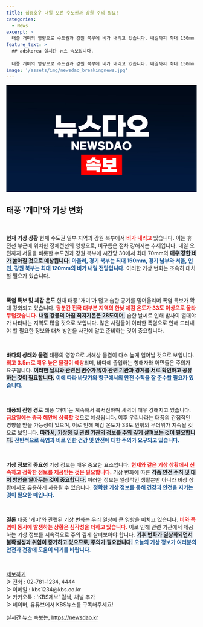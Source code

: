 ```yaml
---
title: 집중호우 내일 오전 수도권과 강원 주의 필요!
categories:
  - News
excerpt: >
  태풍 개미의 영향으로 수도권과 강원 북부에 비가 내리고 있습니다. 내일까지 최대 150mm 비와 함께 체감 온도가 33도 이상으로 올라 무더운 날씨가 지속됩니다. 이제 폭염과 폭우를 피할 수 있는 방법을 찾아야 할 때입니다!
feature_text: >
  ## adskorea 실시간 뉴스 속보입니다.

  태풍 개미의 영향으로 수도권과 강원 북부에 비가 내리고 있습니다. 내일까지 최대 150mm 비와 함께 체감 온도가 33도 이상으로 올라 무더운 날씨가 지속됩니다. 이제 폭염과 폭우를 피할 수 있는 방법을 찾아야 할 때입니다!
image: '/assets/img/newsdao_breakingnews.jpg'
---
```


<p><img src="/assets/img/newsdao_breakingnews.jpg" alt="adskorea 속보" /></p>

<h2 data-ke-size="size26">태풍 '개미'와 기상 변화</h2>

<p data-ke-size="size16">&nbsp;</p>

<p><strong>현재 기상 상황</strong> 현재 수도권 일부 지역과 강원 북부에서 <b><span style="color: #ee2323;">비가 내리고</span></b> 있습니다. 이는 휴전선 부근에 위치한 정체전선의 영향으로, 비구름은 점차 강해지는 추세입니다. 내일 오전까지 서울을 비롯한 수도권과 강원 북부에 시간당 30에서 최대 70mm의 <b><span style="background-color: #21538527;">매우 강한 비가 쏟아질 것으로 예상됩니다.</span></b> <b><span style="color: #1a5490;">아울러, 경기 북부는 최대 150mm, 경기 남부와 서울, 인천, 강원 북부는 최대 120mm의 비가 내릴 전망입니다.</span></b> 이러한 기상 변화는 조속히 대처할 필요가 있습니다.</p></p>

<p data-ke-size="size16">&nbsp;</p>

<p><strong>폭염 특보 및 체감 온도</strong> 현재 태풍 '개미'가 덥고 습한 공기를 밀어올리며 폭염 특보가 확대 강화되고 있습니다. <b><span style="color: #ee2323;">당분간 전국 대부분 지역의 한낮 체감 온도가 33도 이상으로 올라 무덥겠습니다.</span></b> <b><span style="background-color: #21538527;">내일 강릉의 아침 최저기온은 28도이며,</span></b> 습한 날씨로 인해 밤사이 열대야가 나타나는 지역도 많을 것으로 보입니다. 많은 사람들이 이러한 폭염으로 인해 드러내야 할 필요한 정보와 대처 방안을 사전에 알고 준비하는 것이 중요합니다.</p></p>

<p data-ke-size="size16">&nbsp;</p>

<p><strong>바다의 상태와 물결</strong> 태풍의 영향으로 서해상 물결이 다소 높게 일어날 것으로 보입니다. <b><span style="color: #ee2323;">최고 3.5m로 매우 높은 물결이 예상</span></b>되며, 바다에 출입하는 항해자와 어민들은 주의가 요구됩니다. <b><span style="background-color: #21538527;">이러한 날씨와 관련된 변수가 많아 관련 기관과 경계를 서로 확인하고 공유하는 것이 필요합니다.</span></b> <b><span style="color: #1a5490;">이에 따라 바닷가와 항구에서의 안전 수칙을 잘 준수할 필요가 있습니다.</span></b></p></p>

<p data-ke-size="size16">&nbsp;</p>

<p><strong>태풍의 진행 경로</strong> 태풍 '개미'는 계속해서 북서진하며 세력이 매우 강해지고 있습니다. <b><span style="color: #ee2323;">금요일에는 중국 해안에 상륙할 것</span></b>으로 예상됩니다. 이후 우리나라는 태풍의 간접적인 영향을 받을 가능성이 있으며, 이로 인해 체감 온도가 33도 안팎의 무더위가 지속될 것으로 보입니다. <b><span style="background-color: #21538527;">따라서, 기상청 및 관련 기관의 정보를 주의 깊게 살펴보는 것이 필요합니다.</span></b> <b><span style="color: #1a5490;">전반적으로 폭염과 비로 인한 건강 및 안전에 대한 주의가 요구되고 있습니다.</span></b></p></p>

<p data-ke-size="size16">&nbsp;</p>

<p><strong>기상 정보의 중요성</strong> 기상 정보는 매우 중요한 요소입니다. <b><span style="color: #ee2323;">현재와 같은 기상 상황에서 신속하고 정확한 정보를 제공받는 것은 필요합니다.</span></b> 기상 변화에 따른 <b><span style="background-color: #21538527;">각종 안전 수칙 및 대처 방안을 알아두는 것이 중요합니다.</span></b> 이러한 정보는 일상적인 생활뿐만 아니라 비상 상황에서도 유용하게 사용될 수 있습니다. <b><span style="color: #1a5490;">정확한 기상 정보를 통해 건강과 안전을 지키는 것이 필요한 때입니다.</span></b></p></p>

<p data-ke-size="size16">&nbsp;</p>

<p><strong>결론</strong> 태풍 '개미'와 관련된 기상 변화는 우리 일상에 큰 영향을 미치고 있습니다. <b><span style="color: #ee2323;">비와 폭염이 동시에 발생하는 상황은 심각성을 더하고 있습니다.</span></b> 이로 인해 관련 기관에서 제공하는 기상 정보를 지속적으로 주의 깊게 살펴보아야 합니다. <b><span style="background-color: #21538527;">기후 변화가 일상화되면서 불확실성과 위험이 증가하고 있으므로, 주의가 필요합니다.</span></b> <b><span style="color: #1a5490;">오늘의 기상 정보가 여러분의 안전과 건강에 도움이 되기를 바랍니다.</span></b></p></p>

<p data-ke-size="size16">&nbsp;</p>

<p><u>제보하기</u><br>
<span>▷ 전화 : 02-781-1234, 4444</span><br>
<span>▷ 이메일 : kbs1234@kbs.co.kr</span><br>
<span>▷ 카카오톡 : 'KBS제보' 검색, 채널 추가</span><br>
<span>▷ 네이버, 유튜브에서 KBS뉴스를 구독해주세요!</span></p>
실시간 뉴스 속보는, <a href="https://newsdao.kr" rel="dofollow">https://newsdao.kr</a>


